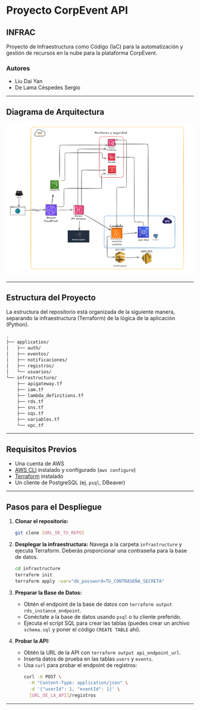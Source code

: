 # Proyecto CorpEvent API

## INFRAC

Proyecto de Infraestructura como Código (IaC) para la automatización y gestión de recursos en la nube para la plataforma CorpEvent.

### Autores

* Liu Dai Yan
* De Lama Céspedes Sergio

---
## Diagrama de Arquitectura

![Diagrama de la arquitectura en AWS](image.png)

---
## Estructura del Proyecto

La estructura del repositorio está organizada de la siguiente manera, separando la infraestructura (Terraform) de la lógica de la aplicación (Python).

```
.
├── application/
│   ├── auth/
│   ├── eventos/
│   ├── notificaciones/
│   ├── registros/
│   └── usuarios/
└── infrastructure/
    ├── apigateway.tf
    ├── iam.tf
    ├── lambda_definitions.tf
    ├── rds.tf
    ├── sns.tf
    ├── sqs.tf
    ├── variables.tf
    └── vpc.tf
```

---
## Requisitos Previos

* Una cuenta de AWS
* [AWS CLI](https://aws.amazon.com/cli/) instalado y configurado (`aws configure`)
* [Terraform](https://www.terraform.io/downloads.html) instalado
* Un cliente de PostgreSQL (ej. `psql`, DBeaver)

---
## Pasos para el Despliegue

1.  **Clonar el repositorio:**
    ```bash
    git clone [URL_DE_TU_REPO]
    ```

2.  **Desplegar la infraestructura:**
    Navega a la carpeta `infrastructure` y ejecuta Terraform. Deberás proporcionar una contraseña para la base de datos.
    ```bash
    cd infrastructure
    terraform init
    terraform apply -var="db_password=TU_CONTRASEÑA_SECRETA"
    ```

3.  **Preparar la Base de Datos:**
    * Obtén el endpoint de la base de datos con `terraform output rds_instance_endpoint`.
    * Conéctate a la base de datos usando `psql` o tu cliente preferido.
    * Ejecuta el script SQL para crear las tablas (puedes crear un archivo `schema.sql` y poner el código `CREATE TABLE` ahí).

4.  **Probar la API:**
    * Obtén la URL de la API con `terraform output api_endpoint_url`.
    * Inserta datos de prueba en las tablas `users` y `events`.
    * Usa `curl` para probar el endpoint de registros:
        ```bash
        curl -X POST \
          -H "Content-Type: application/json" \
          -d '{"userId": 1, "eventId": 1}' \
          [URL_DE_LA_API]/registros
        ```
---